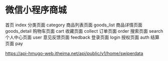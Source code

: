 # 微信小程序商城
首页              index
分类页面          category
商品列表页面      goods_list
商品详情页面      goods_detail
购物车页面        cart
收藏页面          collect
订单页面          order
搜索页面          search
个人中心页面        user
意见反馈页面        feedback
登录页面            login
授权页面            auth
结算页面            pay

https://api-hmugo-web.itheima.net/api/public/v1/home/swiperdata